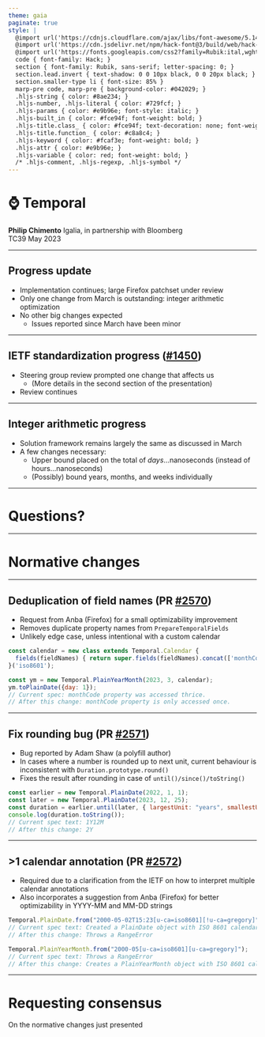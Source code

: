 ```yaml
---
theme: gaia
paginate: true
style: |
  @import url('https://cdnjs.cloudflare.com/ajax/libs/font-awesome/5.14.0/css/all.min.css');
  @import url('https://cdn.jsdelivr.net/npm/hack-font@3/build/web/hack-subset.css');
  @import url('https://fonts.googleapis.com/css2?family=Rubik:ital,wght@0,400;0,700;1,400;1,700&display=swap');
  code { font-family: Hack; }
  section { font-family: Rubik, sans-serif; letter-spacing: 0; }
  section.lead.invert { text-shadow: 0 0 10px black, 0 0 20px black; }
  section.smaller-type li { font-size: 85% }
  marp-pre code, marp-pre { background-color: #042029; }
  .hljs-string { color: #8ae234; }
  .hljs-number, .hljs-literal { color: #729fcf; }
  .hljs-params { color: #e9b96e; font-style: italic; }
  .hljs-built_in { color: #fce94f; font-weight: bold; }
  .hljs-title.class_ { color: #fce94f; text-decoration: none; font-weight: bold; }
  .hljs-title.function_ { color: #c8a8c4; }
  .hljs-keyword { color: #fcaf3e; font-weight: bold; }
  .hljs-attr { color: #e9b96e; }
  .hljs-variable { color: red; font-weight: bold; }
  /* .hljs-comment, .hljs-regexp, .hljs-symbol */
---
```


<!-- _class: invert lead -->

# ⌚ **Temporal**

**Philip Chimento**
Igalia, in partnership with Bloomberg  
TC39 May 2023

---

## Progress update

- Implementation continues; large Firefox patchset under review
- Only one change from March is outstanding: integer arithmetic optimization
- No other big changes expected
    - Issues reported since March have been minor 

---

## IETF standardization progress ([#1450](https://github.com/tc39/proposal-temporal/issues/1450))

- Steering group review prompted one change that affects us
    - (More details in the second section of the presentation)
- Review continues

---

## Integer arithmetic progress

- Solution framework remains largely the same as discussed in March
- A few changes necessary:
  - Upper bound placed on the total of _days_...nanoseconds (instead of hours...nanoseconds)
  - (Possibly) bound years, months, and weeks individually

---

<!-- _class: invert lead -->

# Questions?

---

<!-- _class: invert lead -->

# Normative changes

---

## Deduplication of field names (PR [#2570](https://github.com/tc39/proposal-temporal/pull/2570))

- Request from Anba (Firefox) for a small optimizability improvement
- Removes duplicate property names from `PrepareTemporalFields`
- Unlikely edge case, unless intentional with a custom calendar

```js
const calendar = new class extends Temporal.Calendar {
  fields(fieldNames) { return super.fields(fieldNames).concat(['monthCode', 'monthCode']); }
}('iso8601');

const ym = new Temporal.PlainYearMonth(2023, 3, calendar);
ym.toPlainDate({day: 1});
// Current spec: monthCode property was accessed thrice.
// After this change: monthCode property is only accessed once. 
```
---

## Fix rounding bug (PR [#2571](https://github.com/tc39/proposal-temporal/pull/2571))

- Bug reported by Adam Shaw (a polyfill author)
- In cases where a number is rounded up to next unit, current behaviour is inconsistent with `Duration.prototype.round()`
- Fixes the result after rounding in case of `until()/since()/toString()`


```js
const earlier = new Temporal.PlainDate(2022, 1, 1);
const later = new Temporal.PlainDate(2023, 12, 25);
const duration = earlier.until(later, { largestUnit: "years", smallestUnit: "months", roundingMode: "expand" });
console.log(duration.toString());
// Current spec text: 1Y12M 
// After this change: 2Y
```
---

## >1 calendar annotation (PR [#2572](https://github.com/tc39/proposal-temporal/pull/2572))

- Required due to a clarification from the IETF on how to interpret multiple calendar annotations
- Also incorporates a suggestion from Anba (Firefox) for better optimizability in YYYY-MM and MM-DD strings

```js
Temporal.PlainDate.from("2000-05-02T15:23[u-ca=iso8601][!u-ca=gregory]");
// Current spec text: Created a PlainDate object with ISO 8601 calendar
// After this change: Throws a RangeError

Temporal.PlainYearMonth.from("2000-05[u-ca=iso8601][u-ca=gregory]");
// Current spec text: Throws a RangeError
// After this change: Creates a PlainYearMonth object with ISO 8601 calendar
```
---

<!-- _class: lead -->

# Requesting consensus

On the normative changes just presented
